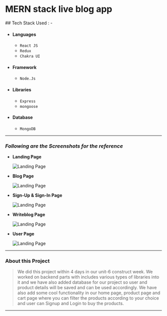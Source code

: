 <h1>MERN stack live blog app</h1>
## Tech Stack Used : -

- #### Languages
  - `React JS`
  - `Redux`
  - `Chakra UI`
- #### Framework
  - `Node.Js`
- #### Libraries
  - `Express`
  - `mongoose`
- #### Database
  - `MongoDB`
  

---

### _Following are the Screenshots for the reference_

- **Landing Page**

  ![Landing Page](https://i.postimg.cc/Fzz2VbJ8/homeblog.png)

- **Blog Page**

  ![Landing Page](https://i.postimg.cc/QtzD1fd9/blogbloggfh.png)

- **Sign-Up & Sign-In Page**

  ![Landing Page](https://i.postimg.cc/8C8f8tpd/blogblog-login.png)
  


- **Writeblog Page**

  ![Landing Page](https://i.postimg.cc/JntZQtPt/blogblogadd.png)

- **User Page**

  ![Landing Page](https://i.postimg.cc/q0VMszZr/blogbloguser.png)

---

### About this Project

> We did this project within 4 days in our unit-6 construct week. We worked on backend parts with includes various types of libraries into it and we have also added database for our project so user and product details will be saved and can be used accordingly. We have also add some cool functionality in our home page, product page and cart page where you can filter the products according to your choice and user can Signup and Login to buy the products.

---
